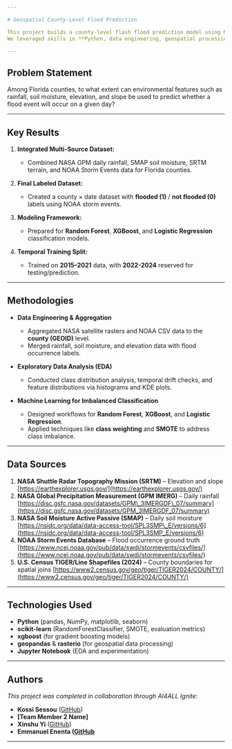 ```yaml
---

# Geospatial County-Level Flood Prediction 

This project builds a county-level flash flood prediction model using NASA and NOAA datasets to support local emergency planning and risk mitigation.
We leveraged skills in **Python, data engineering, geospatial processing, and machine learning** as part of the **AI4ALL Ignite** program to create a scalable, data-driven alternative to costly physics-based flood models.

---
```


## Problem Statement

Among Florida counties, to what extent can environmental features such as rainfall, soil moisture, elevation, and slope be used to predict whether a flood event will occur on a given day?


---

## Key Results

1. **Integrated Multi-Source Dataset:**

   * Combined NASA GPM daily rainfall, SMAP soil moisture, SRTM terrain, and NOAA Storm Events data for Florida counties.
2. **Final Labeled Dataset:**

   * Created a county × date dataset with **flooded (1)** / **not flooded (0)** labels using NOAA storm events.
3. **Modeling Framework:**

   * Prepared for **Random Forest**, **XGBoost**, and **Logistic Regression** classification models.
4. **Temporal Training Split:**

   * Trained on **2015–2021** data, with **2022-2024** reserved for testing/prediction.

---

## Methodologies

* **Data Engineering & Aggregation**

  * Aggregated NASA satellite rasters and NOAA CSV data to the **county (GEOID)** level.
  * Merged rainfall, soil moisture, and elevation data with flood occurrence labels.
* **Exploratory Data Analysis (EDA)**

  * Conducted class distribution analysis, temporal drift checks, and feature distributions via histograms and KDE plots.
* **Machine Learning for Imbalanced Classification**

  * Designed workflows for **Random Forest**, **XGBoost**, and **Logistic Regression**.
  * Applied techniques like **class weighting** and **SMOTE** to address class imbalance.

---

## Data Sources

1. **NASA Shuttle Radar Topography Mission (SRTM)** – Elevation and slope
   [https://earthexplorer.usgs.gov/](https://earthexplorer.usgs.gov/)
2. **NASA Global Precipitation Measurement (GPM IMERG)** – Daily rainfall
   [https://disc.gsfc.nasa.gov/datasets/GPM\_3IMERGDF\_07/summary](https://disc.gsfc.nasa.gov/datasets/GPM_3IMERGDF_07/summary)
3. **NASA Soil Moisture Active Passive (SMAP)** – Daily soil moisture
   [https://nsidc.org/data/data-access-tool/SPL3SMP\_E/versions/6](https://nsidc.org/data/data-access-tool/SPL3SMP_E/versions/6)
4. **NOAA Storm Events Database** – Flood occurrence ground truth
   [https://www.ncei.noaa.gov/pub/data/swdi/stormevents/csvfiles/](https://www.ncei.noaa.gov/pub/data/swdi/stormevents/csvfiles/)
5. **U.S. Census TIGER/Line Shapefiles (2024)** – County boundaries for spatial joins
   [https://www2.census.gov/geo/tiger/TIGER2024/COUNTY/](https://www2.census.gov/geo/tiger/TIGER2024/COUNTY/)

---

## Technologies Used

* **Python** (pandas, NumPy, matplotlib, seaborn)
* **scikit-learn** (RandomForestClassifier, SMOTE, evaluation metrics)
* **xgboost** (for gradient boosting models)
* **geopandas** & **rasterio** (for geospatial data processing)
* **Jupyter Notebook** (EDA and experimentation)

---

## Authors

*This project was completed in collaboration through AI4ALL Ignite:*

* **Kossi Sessou** ([GitHub](https://github.com/KossiSessou))
* **\[Team Member 2 Name]**
* **Xinshu Yi** ([GitHub](https://github.com/Yi66tech))
* **Emmanuel Enenta ([GitHub](https://github.com/chinedu-2002)**

---
